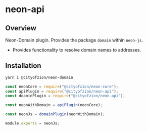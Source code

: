 # neon-api

## Overview

Neon-Domain plugin. Provides the package `domain` within `neon-js`.

- Provides functionality to resolve domain names to addresses.

## Installation

```sh
yarn i @cityofzion/neon-domain
```

```js
const neonCore = require("@cityofzion/neon-core");
const apiPlugin = require("@cityofzion/neon-api");
const doaminPlugin = require("@cityofzion/neon-api");

const neonWithDomain = apiPlugin(neonCore);

const neonJs = domainPlugin(neonWithDomain);

module.exports = neonJs;
```
